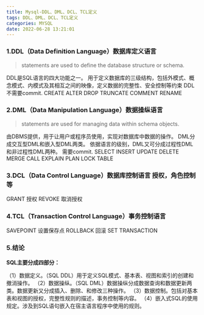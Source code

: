 ```yaml
---
title: Mysql-DDL、DML、DCL、TCL定义
tags: DDL、DML、DCL、TCL定义
categories: MYSQL
date: 2022-06-28 13:21:01
---
```


### 1.DDL（Data Definition Language）数据库定义语言

> statements are used to define the database structure or schema.

DDL是SQL语言的四大功能之一。
用于定义数据库的三级结构，包括外模式、概念模式、内模式及其相互之间的映像，定义数据的完整性、安全控制等约束
DDL不需要commit.
CREATE
ALTER
DROP
TRUNCATE
COMMENT
RENAME

### 2.DML（Data Manipulation Language）数据操纵语言

> statements are used for managing data within schema objects.

由DBMS提供，用于让用户或程序员使用，实现对数据库中数据的操作。
DML分成交互型DML和嵌入型DML两类。
依据语言的级别，DML又可分成过程性DML和非过程性DML两种。
需要commit.
SELECT
INSERT
UPDATE
DELETE
MERGE
CALL
EXPLAIN PLAN
LOCK TABLE

### 3.DCL（Data Control Language）数据库控制语言  授权，角色控制等
GRANT 授权
REVOKE 取消授权

### 4.TCL（Transaction Control Language）事务控制语言
SAVEPOINT 设置保存点
ROLLBACK  回滚
SET TRANSACTION

### 5.结论

**SQL主要分成四部分：**

（1）数据定义。（SQL DDL）用于定义SQL模式、基本表、视图和索引的创建和撤消操作。
（2）数据操纵。（SQL DML）数据操纵分成数据查询和数据更新两类。数据更新又分成插入、删除、和修改三种操作。
（3）数据控制。包括对基本表和视图的授权，完整性规则的描述，事务控制等内容。
（4）嵌入式SQL的使用规定。涉及到SQL语句嵌入在宿主语言程序中使用的规则。
